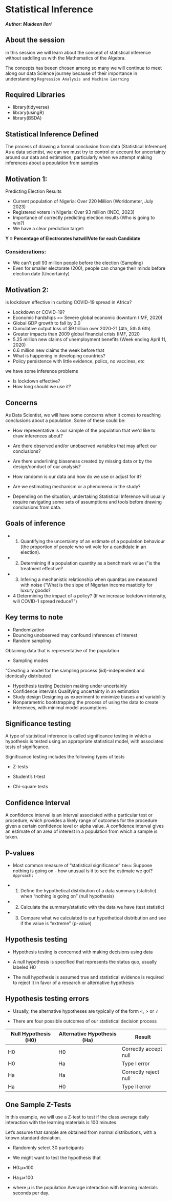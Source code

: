 # Statistical Inference 
##### Author: Muideen Ilori

## About the session

in this session we will learn about the concept of statistical inference without saddling us with the Mathematics of the Algebra. 

The concepts has beeen chosen among so many we will continue to meet along our data Science journey because of their importance in understanding `Regression Analysis and Machine Learning`


## Required Libraries

- library(tidyverse)
- library(usingR)
- library(BSDA)

## Statistical Inference Defined

The process of drawing a formal conclusion from data (Statistical Inference)
As a data scientist, we can we must try to control or account for uncertainty around our data and estimation, particularly when we attempt making inferences about a population from samples

## Motivation 1:

Predicting Election Results

- Current population of Nigeria: Over 220 Million (Worldometer, July 2023)
- Registered voters in Nigeria: Over 93 million (INEC, 2023)
- Importance of correctly predicting election results (Who is going to win?)
- We have a clear prediction target:

**Y = Percentage of Electrorates hatwillVote for each Candidate**

### Considerations:

- We can't poll 93 million people before the election (Sampling)
- Even for smaller electorate (200), people can change their minds before election date (Uncertainty)

## Motivation 2:

is lockdown effective in curbing COVID-19 spread in Africa?
- Lockdown or COVID-19?
- Economic hardships == Severe global economic downturn (IMF, 2020)
- Global GDP growth to fall by 3.0
- Cumulative output loss of $9 trillion over 2020-21 (4th, 5th & 6th)
- Greater impacts than 2009 global financial crisis (IMF, 2020
- 5.25 million new claims of unemployment benefits (Week ending April 11, 2020)
- 6.6 million new claims the week before that
- What is happening in developing countries?
- Policy persistence with little evidence, polics, no vaccines, etc

we have some inference problems

- Is lockdown effective?
- How long should we use it?

## Concerns

As Data Scientist, we will have some concerns when it comes to reaching
conclusions about a population. Some of these could be:

- How representative is our sample of the population that we'd like to draw
inferences about?
- Are there observed and/or unobserved variables that may affect our
conclusions?
- Are there underlining biaseness created by missing data or by the
design/conduct of our analysis?
- How randomn is our data and how do we use or adjust for it?
- Are we estimating mechanism or a phenomena in the study?

- Depending on the situation, undertaking Statistical Inference will usually require navigating some sets of assumptions and tools before drawing conclusions from data.

## Goals of inference

- 1. Quantifying the uncertainty of an estimate of a population behaviour (the
proportion of people who wit vole for a candidate in an election).
- 2. Determining if a population quantity as a benchmark value ("is the treatment effective?
- 3. Infering a mechanistic relationship when quantitas are measured with noise
("What is the slope of Nigerian income masticity for luxury goods?
- 4 Determining the impact of a policy? (If we increase lockdown intensity, will
COVID-1 spread reduce?")

## Key terms to note

- Randomization
- Bouncing unobserved may confound inferences of interest
- Random sampling

Obtaining data that is representative of the population
- Sampling modes

"Creating a model for the sampling process (iid)-independent and identically
distributed
- Hypothesis testing
Decision making under uncertainly
- Confidence intervals
Qualifying uncertainty in an estimation
- Study design
Designing as experiment to minimize biases and variability
- Nonparametric bootstrapping
the process of using the data to create inferences, with minimal model assumptions

## Significance testing 

A type of statistical inference is called significance testing in which a hypothesis is tested using an appropriate statistical model, with associated tests of significance.

Significance testing includes the following types of tests

- Z-tests

- Student’s t-test

- Chi-square tests

## Confidence Interval
A confidence interval is an interval associated with a particular test or procedure, which provides a likely range of outcomes for the procedure given a certain confidence level or alpha value. A confidence interval gives an estimate of an area of interest in a population from which a sample is taken.

## P-values

- Most common measure of “statistical significance”
`Idea`: Suppose nothing is going on - how unusual is it to see the estimate we got?
`Approach:`

- 1. Define the hypothetical distribution of a data summary (statistic) when “nothing is going on” (null hypothesis)

- 2. Calculate the summary/statistic with the data we have (test statistic)

- 3. Compare what we calculated to our hypothetical distribution and see if the value is “extreme” (p-value)

## Hypothesis testing

- Hypothesis testing is concerned with making decisions using data

- A null hypothesis is specified that represents the status quo, usually labeled H0

- The null hypothesis is assumed true and statistical evidence is required to reject it in favor of a research or alternative hypothesis

## Hypothesis testing errors

- Usually, the alternative hypotheses are typically of the form <, > or ≠

- There are four possible outcomes of our statistical decision process

| Null Hypothesis (H0) | Alternative Hypothesis (Ha) | Result                        |
|----------------------|-----------------------------|-------------------------------|
| H0                   | H0                          | Correctly accept null         |
| H0                   | Ha                          | Type I error                  |
| Ha                   | Ha                          | Correctly reject null         |
| Ha                   | H0                          | Type II error                 |


## One Sample Z-Tests

In this example, we will use a Z-test to test if the class average daily interaction with the learning materials is 100 minutes.

Let’s assume that sample are obtained from normal distributions, with a known standard deviation.

- Randomnly select 30 participants

- We might want to test the hypothesis that

- H0:μ=100

- Ha:μ≠100

- where μ is the population Average interaction with learning materials seconds per day.